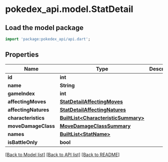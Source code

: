 # pokedex_api.model.StatDetail

## Load the model package
```dart
import 'package:pokedex_api/api.dart';
```

## Properties
Name | Type | Description | Notes
------------ | ------------- | ------------- | -------------
**id** | **int** |  | 
**name** | **String** |  | 
**gameIndex** | **int** |  | 
**affectingMoves** | [**StatDetailAffectingMoves**](StatDetailAffectingMoves.md) |  | 
**affectingNatures** | [**StatDetailAffectingNatures**](StatDetailAffectingNatures.md) |  | 
**characteristics** | [**BuiltList&lt;CharacteristicSummary&gt;**](CharacteristicSummary.md) |  | 
**moveDamageClass** | [**MoveDamageClassSummary**](MoveDamageClassSummary.md) |  | 
**names** | [**BuiltList&lt;StatName&gt;**](StatName.md) |  | 
**isBattleOnly** | **bool** |  | [optional] 

[[Back to Model list]](../README.md#documentation-for-models) [[Back to API list]](../README.md#documentation-for-api-endpoints) [[Back to README]](../README.md)


